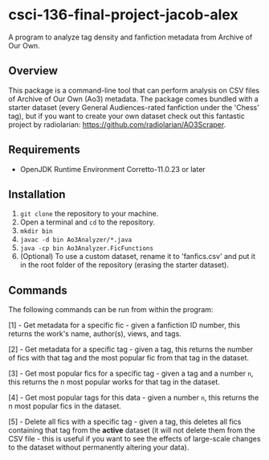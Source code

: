 # csci-136-final-project-jacob-alex
A program to analyze tag density and fanfiction metadata from Archive of Our Own.

## Overview
This package is a command-line tool that can perform analysis on CSV files of Archive of Our Own (Ao3) metadata. The package comes bundled with a starter dataset (every General Audiences-rated fanfiction under the 'Chess' tag), but if you want to create your own dataset check out this fantastic project by radiolarian: https://github.com/radiolarian/AO3Scraper.

## Requirements
- OpenJDK Runtime Environment Corretto-11.0.23 or later

## Installation
1. `git clone` the repository to your machine.
2. Open a terminal and `cd` to the repository.
3. `mkdir bin`
4. `javac -d bin Ao3Analyzer/*.java`
5. `java -cp bin Ao3Analyzer.FicFunctions`
6. (Optional) To use a custom dataset, rename it to 'fanfics.csv' and put it in the root folder of the repository (erasing the starter dataset).

## Commands
The following commands can be run from within the program:

[1] - Get metadata for a specific fic - given a fanfiction ID number, this returns the work's name, author(s), views, and tags.

[2] - Get metadata for a specific tag - given a tag, this returns the number of fics with that tag and the most popular fic from that tag in the dataset.

[3] - Get most popular fics for a specific tag - given a tag and a number `n`, this returns the n most popular works for that tag in the dataset.

[4] - Get most popular tags for this data - given a number `n`, this returns the n most popular fics in the dataset.

[5] - Delete all fics with a specific tag - given a tag, this deletes all fics containing that tag from the **active** dataset (it will not delete them from the CSV file - this is useful if you want to see the effects of large-scale changes to the dataset without permanently altering your data).